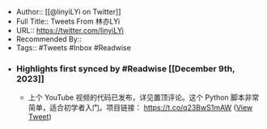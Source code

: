 - Author:: [[@linyiLYi on Twitter]]
- Full Title:: Tweets From 林亦LYi
- URL:: https://twitter.com/linyiLYi
- Recommended By::
- Tags:: #Tweets #Inbox #Readwise
- ### Highlights first synced by #Readwise [[December 9th, 2023]]
    - 上个 YouTube 视频的代码已发布，详见置顶评论。这个 Python 脚本非常简单，适合初学者入门。项目链接：
https://t.co/q23BwS1mAW ([View Tweet](https://twitter.com/linyiLYi/status/1733483450102136971))
